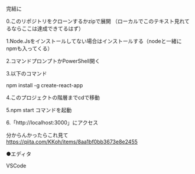完結に

0.このリポジトリをクローンするかzipで展開
（ローカルでこのテキスト見れてるならここは達成できてるはず）

1.Node.Jsをインストールしてない場合はインストールする（nodeと一緒にnpmも入ってくる）

2.コマンドプロンプトかPowerShell開く

3.以下のコマンド

npm install -g create-react-app

4.このプロジェクトの階層までcdで移動

5.npm start コマンドを起動

6.「http://localhost:3000」にアクセス

分からんかったらこれ見て
https://qiita.com/KKoh/items/8aa1bf0bb3673e8e2455

●エディタ

VSCode


